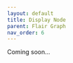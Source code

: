 ```yaml
---
layout: default
title: Display Node
parent: Flair Graph
nav_order: 6
---
```


<i class="fas fa-construction"></i> Coming soon...